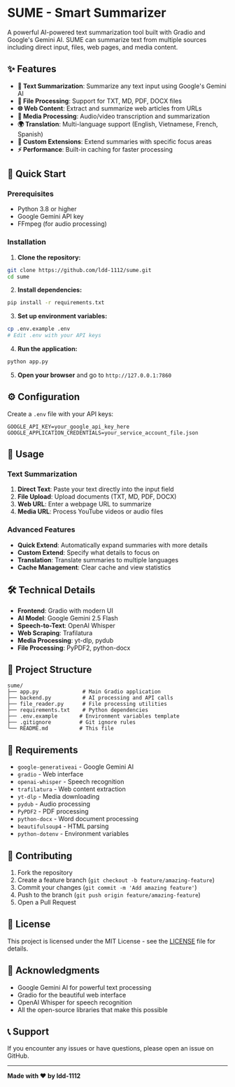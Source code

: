 # SUME - Smart Summarizer

A powerful AI-powered text summarization tool built with Gradio and Google's Gemini AI. SUME can summarize text from multiple sources including direct input, files, web pages, and media content.

## ✨ Features

- **📝 Text Summarization**: Summarize any text input using Google's Gemini AI
- **📄 File Processing**: Support for TXT, MD, PDF, DOCX files
- **🌐 Web Content**: Extract and summarize web articles from URLs
- **🎵 Media Processing**: Audio/video transcription and summarization
- **🌍 Translation**: Multi-language support (English, Vietnamese, French, Spanish)
- **🎯 Custom Extensions**: Extend summaries with specific focus areas
- **⚡ Performance**: Built-in caching for faster processing

## 🚀 Quick Start

### Prerequisites

- Python 3.8 or higher
- Google Gemini API key
- FFmpeg (for audio processing)

### Installation

1. **Clone the repository:**
```bash
git clone https://github.com/ldd-1112/sume.git
cd sume
```

2. **Install dependencies:**
```bash
pip install -r requirements.txt
```

3. **Set up environment variables:**
```bash
cp .env.example .env
# Edit .env with your API keys
```

4. **Run the application:**
```bash
python app.py
```

5. **Open your browser** and go to `http://127.0.0.1:7860`

## ⚙️ Configuration

Create a `.env` file with your API keys:

```env
GOOGLE_API_KEY=your_google_api_key_here
GOOGLE_APPLICATION_CREDENTIALS=your_service_account_file.json
```

## 📖 Usage

### Text Summarization
1. **Direct Text**: Paste your text directly into the input field
2. **File Upload**: Upload documents (TXT, MD, PDF, DOCX)
3. **Web URL**: Enter a webpage URL to summarize
4. **Media URL**: Process YouTube videos or audio files

### Advanced Features
- **Quick Extend**: Automatically expand summaries with more details
- **Custom Extend**: Specify what details to focus on
- **Translation**: Translate summaries to multiple languages
- **Cache Management**: Clear cache and view statistics

## 🛠️ Technical Details

- **Frontend**: Gradio with modern UI
- **AI Model**: Google Gemini 2.5 Flash
- **Speech-to-Text**: OpenAI Whisper
- **Web Scraping**: Trafilatura
- **Media Processing**: yt-dlp, pydub
- **File Processing**: PyPDF2, python-docx

## 📁 Project Structure

```
sume/
├── app.py              # Main Gradio application
├── backend.py          # AI processing and API calls
├── file_reader.py      # File processing utilities
├── requirements.txt    # Python dependencies
├── .env.example       # Environment variables template
├── .gitignore         # Git ignore rules
└── README.md          # This file
```

## 🔧 Requirements

- `google-generativeai` - Google Gemini AI
- `gradio` - Web interface
- `openai-whisper` - Speech recognition
- `trafilatura` - Web content extraction
- `yt-dlp` - Media downloading
- `pydub` - Audio processing
- `PyPDF2` - PDF processing
- `python-docx` - Word document processing
- `beautifulsoup4` - HTML parsing
- `python-dotenv` - Environment variables

## 🤝 Contributing

1. Fork the repository
2. Create a feature branch (`git checkout -b feature/amazing-feature`)
3. Commit your changes (`git commit -m 'Add amazing feature'`)
4. Push to the branch (`git push origin feature/amazing-feature`)
5. Open a Pull Request

## 📄 License

This project is licensed under the MIT License - see the [LICENSE](LICENSE) file for details.

## 🙏 Acknowledgments

- Google Gemini AI for powerful text processing
- Gradio for the beautiful web interface
- OpenAI Whisper for speech recognition
- All the open-source libraries that make this possible

## 📞 Support

If you encounter any issues or have questions, please open an issue on GitHub.

---

**Made with ❤️ by ldd-1112**